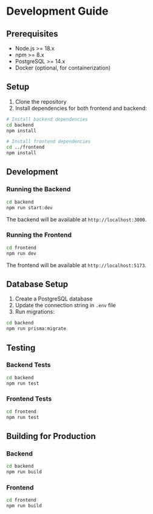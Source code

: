 # Development Guide

## Prerequisites

- Node.js >= 18.x
- npm >= 8.x
- PostgreSQL >= 14.x
- Docker (optional, for containerization)

## Setup

1. Clone the repository
2. Install dependencies for both frontend and backend:

```bash
# Install backend dependencies
cd backend
npm install

# Install frontend dependencies
cd ../frontend
npm install
```

## Development

### Running the Backend

```bash
cd backend
npm run start:dev
```

The backend will be available at `http://localhost:3000`.

### Running the Frontend

```bash
cd frontend
npm run dev
```

The frontend will be available at `http://localhost:5173`.

## Database Setup

1. Create a PostgreSQL database
2. Update the connection string in `.env` file
3. Run migrations:

```bash
cd backend
npm run prisma:migrate
```

## Testing

### Backend Tests

```bash
cd backend
npm run test
```

### Frontend Tests

```bash
cd frontend
npm run test
```

## Building for Production

### Backend

```bash
cd backend
npm run build
```

### Frontend

```bash
cd frontend
npm run build
```